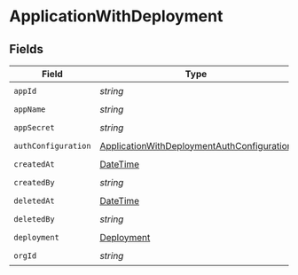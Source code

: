 # ApplicationWithDeployment


## Fields

| Field                                                                                                           | Type                                                                                                            | Required                                                                                                        | Description                                                                                                     |
| --------------------------------------------------------------------------------------------------------------- | --------------------------------------------------------------------------------------------------------------- | --------------------------------------------------------------------------------------------------------------- | --------------------------------------------------------------------------------------------------------------- |
| `appId`                                                                                                         | *string*                                                                                                        | :heavy_check_mark:                                                                                              | N/A                                                                                                             |
| `appName`                                                                                                       | *string*                                                                                                        | :heavy_check_mark:                                                                                              | N/A                                                                                                             |
| `appSecret`                                                                                                     | *string*                                                                                                        | :heavy_check_mark:                                                                                              | N/A                                                                                                             |
| `authConfiguration`                                                                                             | [ApplicationWithDeploymentAuthConfiguration](../../Models/Shared/ApplicationWithDeploymentAuthConfiguration.md) | :heavy_check_mark:                                                                                              | N/A                                                                                                             |
| `createdAt`                                                                                                     | [DateTime](https://learn.microsoft.com/en-us/dotnet/api/system.datetime?view=net-5.0)                           | :heavy_check_mark:                                                                                              | N/A                                                                                                             |
| `createdBy`                                                                                                     | *string*                                                                                                        | :heavy_check_mark:                                                                                              | N/A                                                                                                             |
| `deletedAt`                                                                                                     | [DateTime](https://learn.microsoft.com/en-us/dotnet/api/system.datetime?view=net-5.0)                           | :heavy_check_mark:                                                                                              | N/A                                                                                                             |
| `deletedBy`                                                                                                     | *string*                                                                                                        | :heavy_check_mark:                                                                                              | N/A                                                                                                             |
| `deployment`                                                                                                    | [Deployment](../../Models/Shared/Deployment.md)                                                                 | :heavy_check_mark:                                                                                              | N/A                                                                                                             |
| `orgId`                                                                                                         | *string*                                                                                                        | :heavy_check_mark:                                                                                              | N/A                                                                                                             |